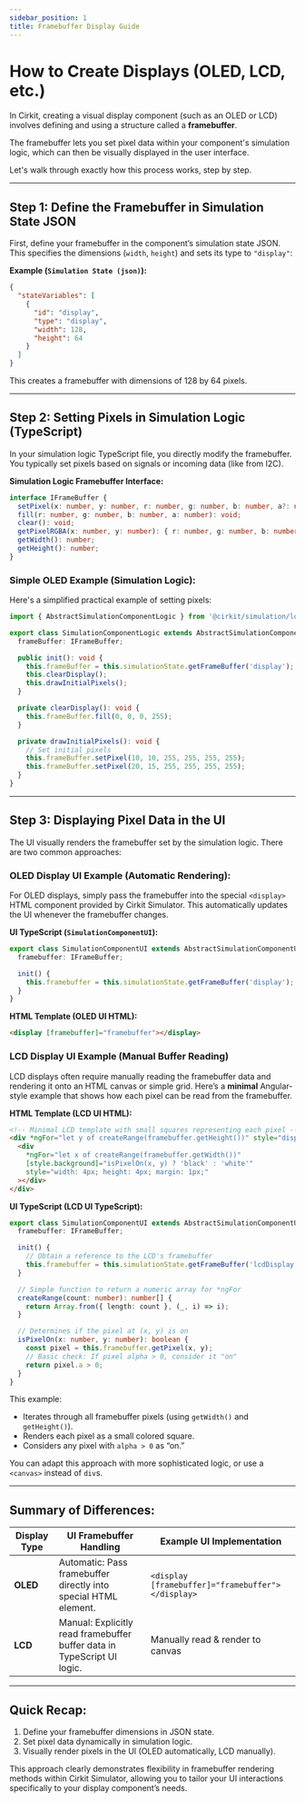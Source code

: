 ```yaml
---
sidebar_position: 1
title: Framebuffer Display Guide
---
```


# How to Create Displays (OLED, LCD, etc.)

In Cirkit, creating a visual display component (such as an OLED or LCD) involves defining and using a structure called a **framebuffer**.

The framebuffer lets you set pixel data within your component's simulation logic, which can then be visually displayed in the user interface.

Let's walk through exactly how this process works, step by step.

---

## Step 1: Define the Framebuffer in Simulation State JSON

First, define your framebuffer in the component’s simulation state JSON. This specifies the dimensions (`width`, `height`) and sets its type to `"display"`:

**Example (`Simulation State (json)`):**

```json
{
  "stateVariables": [
    {
      "id": "display",
      "type": "display",
      "width": 128,
      "height": 64
    }
  ]
}
```

This creates a framebuffer with dimensions of 128 by 64 pixels.

---

## Step 2: Setting Pixels in Simulation Logic (TypeScript)

In your simulation logic TypeScript file, you directly modify the framebuffer. You typically set pixels based on signals or incoming data (like from I2C).

**Simulation Logic Framebuffer Interface:**

```typescript
interface IFrameBuffer {
  setPixel(x: number, y: number, r: number, g: number, b: number, a?: number): void;
  fill(r: number, g: number, b: number, a: number): void;
  clear(): void;
  getPixelRGBA(x: number, y: number): { r: number, g: number, b: number, a: number };
  getWidth(): number;
  getHeight(): number;
}
```

### Simple OLED Example (Simulation Logic):

Here's a simplified practical example of setting pixels:

```typescript
import { AbstractSimulationComponentLogic } from '@cirkit/simulation/logic';

export class SimulationComponentLogic extends AbstractSimulationComponentLogic {
  frameBuffer: IFrameBuffer;

  public init(): void {
    this.frameBuffer = this.simulationState.getFrameBuffer('display');
    this.clearDisplay();
    this.drawInitialPixels();
  }

  private clearDisplay(): void {
    this.frameBuffer.fill(0, 0, 0, 255);
  }

  private drawInitialPixels(): void {
    // Set initial pixels
    this.frameBuffer.setPixel(10, 10, 255, 255, 255, 255);
    this.frameBuffer.setPixel(20, 15, 255, 255, 255, 255);
  }
}
```

---

## Step 3: Displaying Pixel Data in the UI

The UI visually renders the framebuffer set by the simulation logic. There are two common approaches:

### OLED Display UI Example (Automatic Rendering):

For OLED displays, simply pass the framebuffer into the special `<display>` HTML component provided by Cirkit Simulator. This automatically updates the UI whenever the framebuffer changes.

**UI TypeScript (`SimulationComponentUI`):**

```typescript
export class SimulationComponentUI extends AbstractSimulationComponentUI {
  framebuffer: IFrameBuffer;

  init() {
    this.framebuffer = this.simulationState.getFrameBuffer('display');
  }
}
```

**HTML Template (OLED UI HTML):**

```html
<display [framebuffer]="framebuffer"></display>
```

### LCD Display UI Example (Manual Buffer Reading)

LCD displays often require manually reading the framebuffer data and rendering it onto an HTML canvas or simple grid. Here’s a **minimal** Angular-style example that shows how each pixel can be read from the framebuffer.

**HTML Template (LCD UI HTML):**

```html
<!-- Minimal LCD template with small squares representing each pixel -->
<div *ngFor="let y of createRange(framebuffer.getHeight())" style="display: flex;">
  <div
    *ngFor="let x of createRange(framebuffer.getWidth())"
    [style.background]="isPixelOn(x, y) ? 'black' : 'white'"
    style="width: 4px; height: 4px; margin: 1px;"
  ></div>
</div>
```
**UI TypeScript (LCD UI TypeScript):**

```typescript
export class SimulationComponentUI extends AbstractSimulationComponentUI {
  framebuffer: IFrameBuffer;

  init() {
    // Obtain a reference to the LCD's framebuffer
    this.framebuffer = this.simulationState.getFrameBuffer('lcdDisplay');
  }

  // Simple function to return a numeric array for *ngFor
  createRange(count: number): number[] {
    return Array.from({ length: count }, (_, i) => i);
  }

  // Determines if the pixel at (x, y) is on
  isPixelOn(x: number, y: number): boolean {
    const pixel = this.framebuffer.getPixel(x, y);
    // Basic check: If pixel alpha > 0, consider it "on"
    return pixel.a > 0;
  }
}
```

This example:
- Iterates through all framebuffer pixels (using `getWidth()` and `getHeight()`).
- Renders each pixel as a small colored square.
- Considers any pixel with `alpha > 0` as “on.”

You can adapt this approach with more sophisticated logic, or use a `<canvas>` instead of `div`s.

---

## Summary of Differences:

| Display Type | UI Framebuffer Handling                      | Example UI Implementation |
|--------------|----------------------------------------------|---------------------------|
| **OLED**     | Automatic: Pass framebuffer directly into special HTML element. | `<display [framebuffer]="framebuffer"></display>` |
| **LCD**      | Manual: Explicitly read framebuffer buffer data in TypeScript UI logic. | Manually read & render to canvas |

---

## Quick Recap:

1. Define your framebuffer dimensions in JSON state.
2. Set pixel data dynamically in simulation logic.
3. Visually render pixels in the UI (OLED automatically, LCD manually).

This approach clearly demonstrates flexibility in framebuffer rendering methods within Cirkit Simulator, allowing you to tailor your UI interactions specifically to your display component’s needs.
